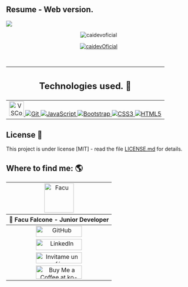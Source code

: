 
## Resume - Web version.

![](https://hit.yhype.me/github/profile?user_id=12877139)

<p align="center">
    <img src="https://komarev.com/ghpvc/?username=caidevoficial&label=Profile%20views&color=0e75b6&style=plastic" alt="caidevoficial" />
</p>

<p align="center"> <a href="https://github.com/ryo-ma/github-profile-trophy"><img src="https://github-profile-trophy.vercel.app/?username=caidevOficial" alt="caidevOficial" /></a> </p>
</br>

<table align="center">
  <theader>
    <th><center><h2>Technologies used. 📌</h2></center></th>
  </theader>
  <tbody align="center">
    <tr >
      <td>
        <a href="https://code.visualstudio.com/download/" target="_blank">
          <img src="https://img.icons8.com/external-tal-revivo-color-tal-revivo/50/000000/external-visual-studio-code-is-a-source-code-editor-developed-by-microsoft-logo-color-tal-revivo.png" alt="VSCode" width="40" height="40">
        </a>
        <a href="https://git-scm.com/" target="_blank">
          <img src="https://img.icons8.com/color/48/000000/git.png" alt="Git">
        </a>
        <a href="https://www.w3schools.com/js/" target="_blank">
          <img src="https://img.icons8.com/color/48/000000/javascript.png" alt="JavaScript">
        </a>
        <a href="https://getbootstrap.com" target="_blank">
          <img src="https://img.icons8.com/color/48/000000/bootstrap.png" alt="Bootstrap">
        </a>
        <a href="https://www.w3schools.com/css/" target="_blank">
          <img src="https://img.icons8.com/color/48/000000/css3.png" alt="CSS3">
        </a>
        <a href="https://www.w3.org/html/" target="_blank">
          <img src="https://img.icons8.com/color/48/000000/html-5.png" alt="HTML5">
        </a>
      </td>
    </tr>
  </tbody>
</table>
  
## License 📄
This project is under license [MIT] - read the file [LICENSE.md](LICENSE) for details.
    
## Where to find me: 🌎

<table>
  <theader>
    <tr align='center'>
      <td>
        <img class="circular" alt="Facu" src="https://avatars1.githubusercontent.com/u/12877139?s=400&u=d369ee24466653d9bbeeb9654930e3ff1c67b76a&v=4" width="80px" height="80px" />
      </td>
    </tr>
    <th><center>🤴 Facu Falcone - Junior Developer</center></th>
    </theader>
    <tbody>
    <tr align='center'>
      <td>
      <a href="https://github.com/caidevOficial/"></a><img alt="GitHub" src="https://img.shields.io/badge/GitHub-%2312100E.svg?&style=for-the-badge&logo=Github&logoColor=white" width="125px" height="30px" />
      </td>
    </tr>
    <tr align='center'>
      <td>
        <a href="https://www.linkedin.com/in/facundo-falcone/"></a><img alt="LinkedIn" src="https://img.shields.io/badge/linkedin-%230077B5.svg?&style=for-the-badge&logo=linkedin&logoColor=white" width="125px" height="30px" />
      </td>
    </tr>
    <tr align='center'>
      <td>
        <a href="https://cafecito.app/caidevoficial/"></a><img alt='Invitame un café en cafecito.app' srcset='https://cdn.cafecito.app/imgs/buttons/button_5.png 1x, https://cdn.cafecito.app/imgs/buttons/button_5_2x.png 2x, https://cdn.cafecito.app/imgs/buttons/button_5_3.75x.png 3.75x' src='https://cdn.cafecito.app/imgs/buttons/button_5.png' width="125px" height="30px" />
      </td>
    </tr>
    <tr align='center'>
      <td>
        <a href='https://ko-fi.com/P5P74JBOH' target='_blank'></a><img width="125px" height="30px" style='border:0px;height:36px;' src='https://cdn.ko-fi.com/cdn/kofi1.png?v=2' border='0' alt='Buy Me a Coffee at ko-fi.com' />
      </td>
    </tr>
  </tbody>
</table>
